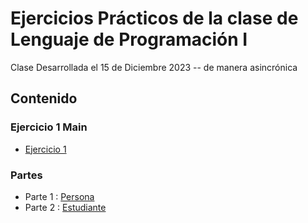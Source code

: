 # Ejercicios Prácticos de la clase de Lenguaje de Programación I

Clase Desarrollada el 15 de Diciembre 2023 -- de manera asincrónica

## Contenido

### Ejercicio 1 Main
- [Ejercicio 1](AppEstudiantePersona.java)
### Partes
- Parte 1 : [Persona](Persona.java)   
- Parte 2 : [Estudiante](Estudiante.java)
